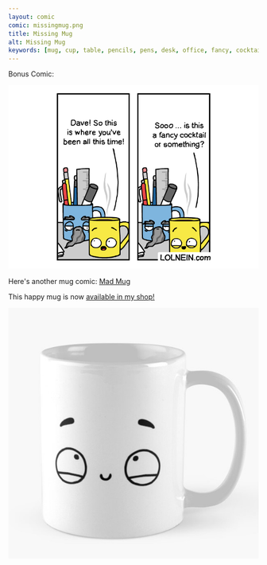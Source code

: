 ```yaml
---
layout: comic
comic: missingmug.png
title: Missing Mug
alt: Missing Mug
keywords: [mug, cup, table, pencils, pens, desk, office, fancy, cocktail, supplies, coffee, missing, dave]
---
```


Bonus Comic:

![Missing Mug Bonus](/images/missingmug_bonus.png)

Here's another mug comic: [Mad Mug](https://lolnein.com/2019/11/11/madmug/)


This happy mug is now [available in my shop!](https://www.redbubble.com/shop/lolnein)

[![Happy Mug](/images/happymug.jpg)](https://www.redbubble.com/people/lolnein/works/41721258-happy-mug)

